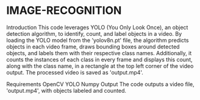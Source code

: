 # IMAGE-RECOGNITION

Introduction
This code leverages YOLO (You Only Look Once), an object detection algorithm, to identify, count, and label objects in a video. By loading the YOLO model from the 'yolov8n.pt' file, the algorithm predicts objects in each video frame, draws bounding boxes around detected objects, and labels them with their respective class names. Additionally, it counts the instances of each class in every frame and displays this count, along with the class name, in a rectangle at the top left corner of the video output. The processed video is saved as 'output.mp4'.

Requirements
OpenCV
YOLO
Numpy
Output
The code outputs a video file, 'output.mp4', with objects labeled and counted.
